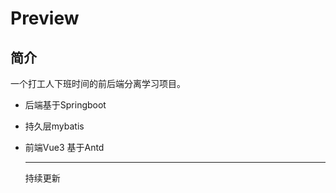 # Preview

## 简介

一个打工人下班时间的前后端分离学习项目。

- 后端基于Springboot

- 持久层mybatis

- 前端Vue3 基于Antd

  ------

  持续更新
